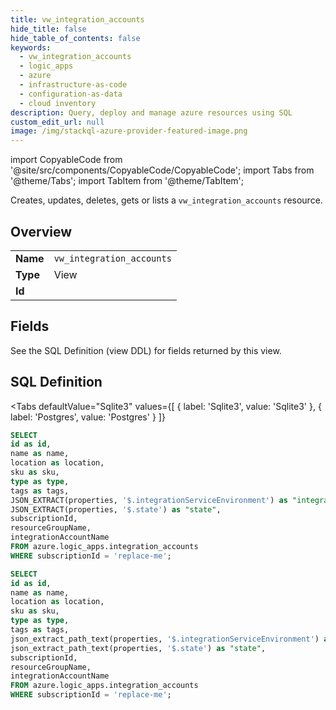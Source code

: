 ```yaml
--- 
title: vw_integration_accounts
hide_title: false
hide_table_of_contents: false
keywords:
  - vw_integration_accounts
  - logic_apps
  - azure
  - infrastructure-as-code
  - configuration-as-data
  - cloud inventory
description: Query, deploy and manage azure resources using SQL
custom_edit_url: null
image: /img/stackql-azure-provider-featured-image.png
---
```


import CopyableCode from '@site/src/components/CopyableCode/CopyableCode';
import Tabs from '@theme/Tabs';
import TabItem from '@theme/TabItem';

Creates, updates, deletes, gets or lists a <code>vw_integration_accounts</code> resource.

## Overview
<table><tbody>
<tr><td><b>Name</b></td><td><code>vw_integration_accounts</code></td></tr>
<tr><td><b>Type</b></td><td>View</td></tr>
<tr><td><b>Id</b></td><td><CopyableCode code="azure.logic_apps.vw_integration_accounts" /></td></tr>
</tbody></table>

## Fields

See the SQL Definition (view DDL) for fields returned by this view.

## SQL Definition

<Tabs
defaultValue="Sqlite3"
values={[
{ label: 'Sqlite3', value: 'Sqlite3' },
{ label: 'Postgres', value: 'Postgres' }
]}
>
<TabItem value="Sqlite3">

```sql
SELECT
id as id,
name as name,
location as location,
sku as sku,
type as type,
tags as tags,
JSON_EXTRACT(properties, '$.integrationServiceEnvironment') as "integration_service_environment",
JSON_EXTRACT(properties, '$.state') as "state",
subscriptionId,
resourceGroupName,
integrationAccountName
FROM azure.logic_apps.integration_accounts
WHERE subscriptionId = 'replace-me';
```

</TabItem>
<TabItem value="Postgres">

```sql
SELECT
id as id,
name as name,
location as location,
sku as sku,
type as type,
tags as tags,
json_extract_path_text(properties, '$.integrationServiceEnvironment') as "integration_service_environment",
json_extract_path_text(properties, '$.state') as "state",
subscriptionId,
resourceGroupName,
integrationAccountName
FROM azure.logic_apps.integration_accounts
WHERE subscriptionId = 'replace-me';
```

</TabItem>
</Tabs>
